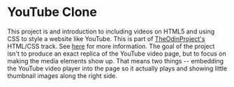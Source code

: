 # YouTube Clone

This project is and introduction to including videos on HTML5 and using CSS to style a website like YouTube. This is part of [TheOdinProject's](http://www.theodinproject.com) HTML/CSS track. See [here](http://www.theodinproject.com/courses/html5-and-css3/lessons/embedding-images-and-video?ref=lc-pb) for more information. The goal of the project isn't to produce an exact replica of the YouTube video page, but to focus on making the media elements show up. That means two things -- embedding the YouTube video player into the page so it actually plays and showing little thumbnail images along the right side. 
